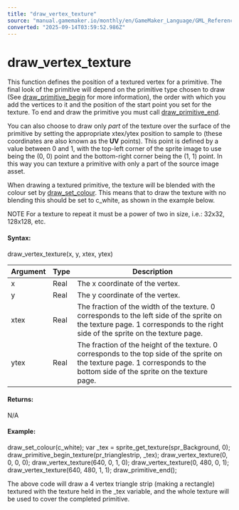 ```yaml
---
title: "draw_vertex_texture"
source: "manual.gamemaker.io/monthly/en/GameMaker_Language/GML_Reference/Drawing/Primitives/draw_vertex_texture.htm"
converted: "2025-09-14T03:59:52.986Z"
---
```


# draw\_vertex\_texture

This function defines the position of a textured vertex for a primitive. The final look of the primitive will depend on the primitive type chosen to draw (See [draw\_primitive\_begin](draw_primitive_begin.md) for more information), the order with which you add the vertices to it and the position of the start point you set for the texture. To end and draw the primitive you must call [draw\_primitive\_end](draw_primitive_end.md).

You can also choose to draw only _part_ of the texture over the surface of the primitive by setting the appropriate xtex/ytex position to sample to (these coordinates are also known as the **UV** points). This point is defined by a value between 0 and 1, with the top-left corner of the sprite image to use being the (0, 0) point and the bottom-right corner being the (1, 1) point. In this way you can texture a primitive with only a part of the source image asset.

When drawing a textured primitive, the texture will be blended with the colour set by [draw\_set\_colour](../Colour_And_Alpha/draw_set_colour.md). This means that to draw the texture with no blending this should be set to c\_white, as shown in the example below.

NOTE For a texture to repeat it must be a power of two in size, i.e.: 32x32, 128x128, etc.

#### Syntax:

draw\_vertex\_texture(x, y, xtex, ytex)

| Argument | Type | Description |
| --- | --- | --- |
| x | Real | The x coordinate of the vertex. |
| y | Real | The y coordinate of the vertex. |
| xtex | Real | The fraction of the width of the texture. 0 corresponds to the left side of the sprite on the texture page. 1 corresponds to the right side of the sprite on the texture page. |
| ytex | Real | The fraction of the height of the texture. 0 corresponds to the top side of the sprite on the texture page. 1 corresponds to the bottom side of the sprite on the texture page. |

#### Returns:

N/A

#### Example:

draw\_set\_colour(c\_white);
var \_tex = sprite\_get\_texture(spr\_Background, 0);
draw\_primitive\_begin\_texture(pr\_trianglestrip, \_tex);
draw\_vertex\_texture(0, 0, 0, 0);
draw\_vertex\_texture(640, 0, 1, 0);
draw\_vertex\_texture(0, 480, 0, 1);
draw\_vertex\_texture(640, 480, 1, 1);
draw\_primitive\_end();

The above code will draw a 4 vertex triangle strip (making a rectangle) textured with the texture held in the \_tex variable, and the whole texture will be used to cover the completed primitive.